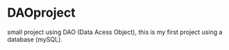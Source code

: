 # DAOproject
small project using DAO (Data Acess Object), this is my first project using a database (mySQL).

